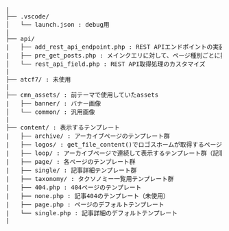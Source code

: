 <pre>

|
├── .vscode/
│   └── launch.json : debug用
|
├── api/
|   ├── add_rest_api_endpoint.php : REST APIエンドポイントの実装
|   ├── pre_get_posts.php : メインクエリに対して、ページ種別ごとに投稿取得条件を変更
│   └── rest_api_field.php : REST API取得処理のカスタマイズ
|
├── atcf7/ : 未使用
|
├── cmn_assets/ : 前テーマで使用していたassets
|   ├── banner/ : バナー画像
│   └── common/ : 汎用画像
|
├── content/ : 表示するテンプレート
|   ├── archive/ : アーカイブページのテンプレート群
|   ├── logos/ : get_file_content()でロゴスホームが取得するページテンプレート群
|   ├── loop/ : アーカイブページで連続して表示するテンプレート群（記事用）
|   ├── page/ : 各ページのテンプレート群
|   ├── single/ : 記事詳細テンプレート群
|   ├── taxonomy/ : タクソノミー一覧用テンプレート群
|   ├── 404.php : 404ページのテンプレート
|   ├── none.php : 記事404のテンプレート（未使用）
|   ├── page.php : ページのデフォルトテンプレート
|   └── single.php : 記事詳細のデフォルトテンプレート
|
